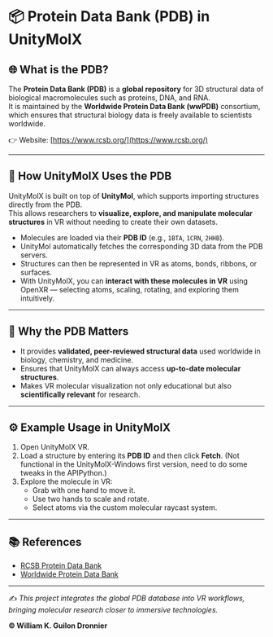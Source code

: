 # 📦 Protein Data Bank (PDB) in UnityMolX

## 🌐 What is the PDB?
The **Protein Data Bank (PDB)** is a **global repository** for 3D structural data of biological macromolecules such as proteins, DNA, and RNA.  
It is maintained by the **Worldwide Protein Data Bank (wwPDB)** consortium, which ensures that structural biology data is freely available to scientists worldwide.  

👉 Website: [https://www.rcsb.org/](https://www.rcsb.org/)

---

## 🧩 How UnityMolX Uses the PDB
UnityMolX is built on top of **UnityMol**, which supports importing structures directly from the PDB.  
This allows researchers to **visualize, explore, and manipulate molecular structures** in VR without needing to create their own datasets.  

- Molecules are loaded via their **PDB ID** (e.g., `1BTA`, `1CRN`, `2HHB`).  
- UnityMol automatically fetches the corresponding 3D data from the PDB servers.  
- Structures can then be represented in VR as atoms, bonds, ribbons, or surfaces.  
- With UnityMolX, you can **interact with these molecules in VR** using OpenXR — selecting atoms, scaling, rotating, and exploring them intuitively.  

---

## 🔬 Why the PDB Matters
- It provides **validated, peer-reviewed structural data** used worldwide in biology, chemistry, and medicine.  
- Ensures that UnityMolX can always access **up-to-date molecular structures**.  
- Makes VR molecular visualization not only educational but also **scientifically relevant** for research.  

---

## ⚙️ Example Usage in UnityMolX 
1. Open UnityMolX VR.  
2. Load a structure by entering its **PDB ID** and then click **Fetch**. (Not functional in the UnityMolX-Windows first version, need to do some tweaks in the APIPython.)
3. Explore the molecule in VR:  
   - Grab with one hand to move it.  
   - Use two hands to scale and rotate.  
   - Select atoms via the custom molecular raycast system.  

---

## 📚 References
- [RCSB Protein Data Bank](https://www.rcsb.org/)
- [Worldwide Protein Data Bank](https://www.wwpdb.org/)

---

✍️ *This project integrates the global PDB database into VR workflows, bringing molecular research closer to immersive technologies.*

**© William K. Guilon Dronnier**
 